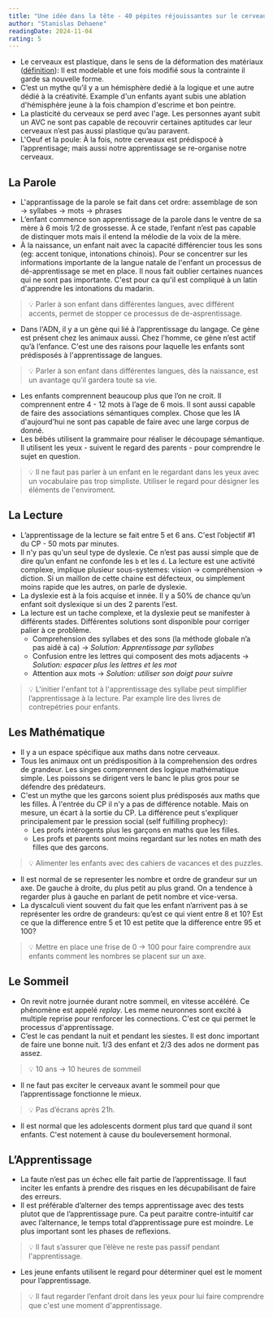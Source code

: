 ```yaml
---
title: "Une idée dans la tête - 40 pépites réjouissantes sur le cerveau et l'apprentissage"
author: "Stanislas Dehaene"
readingDate: 2024-11-04
rating: 5
---
```


- Le cerveaux est plastique, dans le sens de la déformation des matériaux ([définition](https://fr.wikipedia.org/wiki/D%C3%A9formation_plastique)): Il est modelable et une fois modifié sous la contrainte il garde sa nouvelle forme.
- C’est un mythe qu’il y a un hémisphère dedié à la logique et une autre dédié à la créativité. Example d'un enfants ayant subis une ablation d'hémisphère jeune à la fois champion d'escrime et bon peintre.
- La plasticité du cerveaux se perd avec l'age. Les personnes ayant subit un AVC ne sont pas capable de recouvrir certaines aptitudes car leur cerveaux n’est pas aussi plastique qu’au paravent.
- L'Oeuf et la poule: À la fois, notre cerveaux est prédispocé à l’apprentisage; mais aussi notre apprentissage se re-organise notre cerveaux.

## La Parole

- L'apprantissage de la parole se fait dans cet ordre: assemblage de son → syllabes → mots → phrases
- L’enfant commence son apprentissage de la parole dans le ventre de sa mère à 6 mois 1/2 de grossesse. À ce stade, l’enfant n’est pas capable de distinquer mots mais il entend la mélodie de la voix de la mère.
- À la naissance, un enfant nait avec la capacité différencier tous les sons (eg: accent tonique, intonations chinois). Pour se concentrer sur les informations importante de la langue natale de l'enfant un processus de dé-apprentissage se met en place. Il nous fait oublier certaines nuances qui ne sont pas importante. C'est pour ca qu'il est compliqué à un latin d'apprendre les intonations du madarin.

> 💡 Parler à son enfant dans différentes langues, avec différent accents, permet de stopper ce processus de de-asprentissage.

- Dans l'ADN, il y a un gène qui lié à l’apprentissage du langage. Ce gène est présent chez les animaux aussi. Chez l'homme, ce gène n’est actif qu’à l’enfance. C'est une des raisons pour laquelle les enfants sont prédisposés à l'apprentissage de langues.

> 💡 Parler à son enfant dans différentes langues, dès la naissance, est un avantage qu’il gardera toute sa vie.

- Les enfants comprennent beaucoup plus que l’on ne croit. Il comprennent entre 4 - 12 mots à l’age de 6 mois. Il sont aussi capable de faire des associations sémantiques complex. Chose que les IA d'aujourd'hui ne sont pas capable de faire avec une large corpus de donné.
- Les bébés utilisent la grammaire pour réaliser le découpage sémantique. Il utilisent les yeux - suivent le regard des parents - pour comprendre le sujet en question.

> 💡 Il ne faut pas parler à un enfant en le regardant dans les yeux avec un vocabulaire pas trop simpliste. Utiliser le regard pour désigner les éléments de l'enviroment.

## La Lecture

- L’apprentissage de la lecture se fait entre 5 et 6 ans. C'est l’objectif #1 du CP - 50 mots par minutes.
- Il n'y pas qu'un seul type de dyslexie. Ce n’est pas aussi simple que de dire qu’un enfant ne confonde les `b` et les `d`. La lecture est une activité complexe, implique plusieur sous-systemes: vision -> compréhension -> diction. Si un maillon de cette chaine est défecteux, ou simplement moins rapide que les autres, on parle de dyslexie.
- La dyslexie est à la fois acquise et innée. Il y a 50% de chance qu’un enfant soit dyslexique si un des 2 parents l’est.
- La lecture est un tache complexe, et la dyslexie peut se manifester à différents stades. Différentes solutions sont disponible pour corriger palier à ce problème.
  - Comprehension des syllabes et des sons (la méthode globale n’a pas aidé à ca) -> _Solution: Apprentissage par syllabes_
  - Confusion entre les lettres qui composent des mots adjacents -> _Solution: espacer plus les lettres et les mot_
  - Attention aux mots -> _Solution: utiliser son doigt pour suivre_

> 💡 L'initier l'enfant tot à l'apprentissage des syllabe peut simplifier l’apprentissage à la lecture. Par example lire des livres de contrepétries pour enfants.

## Les Mathématique

- Il y a un espace spécifique aux maths dans notre cerveaux.
- Tous les animaux ont un prédisposition à la comprehension des ordres de grandeur. Les singes comprennent des logique mathématique simple. Les poissons se dirigent vers le banc le plus gros pour se défendre des prédateurs.
- C'est un mythe que les garcons soient plus prédisposés aux maths que les filles. À l'entrée du CP il n'y a pas de différence notable. Mais on mesure, un écart à la sortie du CP. La différence peut s'expliquer principalement par le pression social (self fulfilling prophecy):
  - Les profs intérogents plus les garçons en maths que les filles.
  - Les profs et parents sont moins regardant sur les notes en math des filles que des garcons.

> 💡 Alimenter les enfants avec des cahiers de vacances et des puzzles.

- Il est normal de se representer les nombre et ordre de grandeur sur un axe. De gauche à droite, du plus petit au plus grand. On a tendence à regarder plus à gauche en parlant de petit nombre et vice-versa.
- La dyscalculi vient souvent du fait que les enfant n’arrivent pas à se représenter les ordre de grandeurs: qu’est ce qui vient entre 8 et 10? Est ce que la difference entre 5 et 10 est petite que la difference entre 95 et 100?

> 💡 Mettre en place une frise de 0 → 100 pour faire comprendre aux enfants comment les nombres se placent sur un axe.

## Le Sommeil

- On revit notre journée durant notre sommeil, en vitesse accéléré. Ce phénomène est appelé _replay_. Les meme neuronnes sont excité à multiple reprise pour renforcer les connections. C'est ce qui permet le processus d'apprentissage.
- C’est le cas pendant la nuit et pendant les siestes. Il est donc important de faire une bonne nuit. 1/3 des enfant et 2/3 des ados ne dorment pas assez.

> 💡 10 ans → 10 heures de sommeil

- Il ne faut pas exciter le cerveaux avant le sommeil pour que l’apprentissage fonctionne le mieux.

> 💡 Pas d’écrans après 21h.

- Il est normal que les adolescents dorment plus tard que quand il sont enfants. C'est notement à cause du bouleversement hormonal.

## L’Apprentissage

- La faute n’est pas un échec elle fait partie de l’apprentissage. Il faut inciter les enfants à prendre des risques en les décupabilisant de faire des erreurs.
- Il est préférable d’alterner des temps apprentissage avec des tests plutot que de l’apprentissage pure. Ca peut paraitre contre-intuitif car avec l’alternance, le temps total d’apprentissage pure est moindre. Le plus important sont les phases de reflexions.

> 💡 Il faut s’assurer que l’élève ne reste pas passif pendant l'apprentissage.

- Les jeune enfants utilisent le regard pour déterminer quel est le moment pour l’apprentissage.

> 💡 Il faut regarder l’enfant droit dans les yeux pour lui faire comprendre que c'est une moment d'apprentissage.
